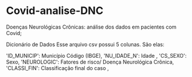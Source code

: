# Covid-analise-DNC
Doenças Neurológicas Crônicas: análise dos dados em pacientes com Covid;


Dicionário de Dados
Esse arquivo csv possui 5 colunas. São elas:

'ID_MUNICIP': Município Código (IBGE),
'NU_IDADE_N': Idade ,
'CS_SEXO': Sexo,
'NEUROLOGIC': Fatores de risco/ Doença Neurológica Crônica,
'CLASSI_FIN': Classificação final do caso ,

